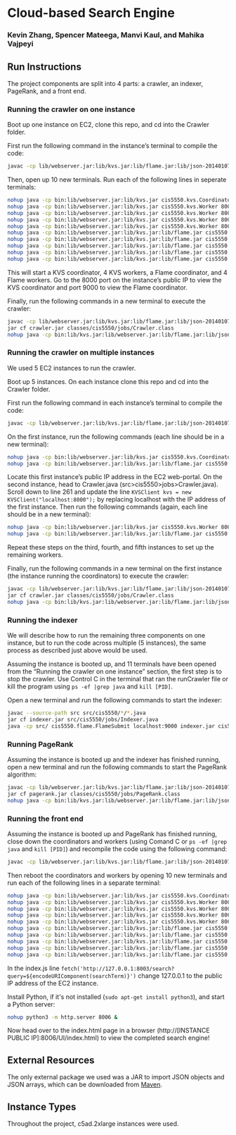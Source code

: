 # Cloud-based Search Engine
### Kevin Zhang, Spencer Mateega, Manvi Kaul, and Mahika Vajpeyi
 
## Run Instructions
 
The project components are split into 4 parts: a crawler, an indexer, PageRank, and a front end.
 
### Running the crawler on one instance
 
Boot up one instance on EC2, clone this repo, and cd into the Crawler folder.
 
First run the following command in the instance’s terminal to compile the code:
```sh
javac -cp lib/webserver.jar:lib/kvs.jar:lib/flame.jar:lib/json-20140107.jar --source-path src -d bin $(find src -name '*.java')
```
Then, open up 10 new terminals. Run each of the following lines in seperate terminals:
 
```sh
nohup java -cp bin:lib/webserver.jar:lib/kvs.jar cis5550.kvs.Coordinator 8000
nohup java -cp bin:lib/webserver.jar:lib/kvs.jar cis5550.kvs.Worker 8001 worker1 localhost:8000
nohup java -cp bin:lib/webserver.jar:lib/kvs.jar cis5550.kvs.Worker 8002 worker2 localhost:8000
nohup java -cp bin:lib/webserver.jar:lib/kvs.jar cis5550.kvs.Worker 8003 worker3 localhost:8000
nohup java -cp bin:lib/webserver.jar:lib/kvs.jar cis5550.kvs.Worker 8004 worker4 localhost:8000
nohup java -cp bin:lib/webserver.jar:lib/kvs.jar:lib/flame.jar cis5550.flame.Coordinator 9000 localhost:8000
nohup java -cp bin:lib/webserver.jar:lib/kvs.jar:lib/flame.jar cis5550.flame.Worker 9001 localhost:9000
nohup java -cp bin:lib/webserver.jar:lib/kvs.jar:lib/flame.jar cis5550.flame.Worker 9002 localhost:9000
nohup java -cp bin:lib/webserver.jar:lib/kvs.jar:lib/flame.jar cis5550.flame.Worker 9003 localhost:9000
nohup java -cp bin:lib/webserver.jar:lib/kvs.jar:lib/flame.jar cis5550.flame.Worker 9004 localhost:9000
```
 
This will start a KVS coordinator, 4 KVS workers, a Flame coordinator, and 4 Flame workers. Go to the 8000 port on the instance’s public IP to view the KVS coordinator and port 9000 to view the Flame coordinator.
 
Finally, run the following commands in a new terminal to execute the crawler:
 
```sh
javac -cp lib/webserver.jar:lib/kvs.jar:lib/flame.jar:lib/json-20140107.jar --source-path src src/cis5550/*/*.java
jar cf crawler.jar classes/cis5550/jobs/Crawler.class
nohup java -cp bin:lib/kvs.jar:lib/webserver.jar:lib/flame.jar:lib/json-20140107.jar cis5550.crawling.runCrawl
```
 
### Running the crawler on multiple instances
 
We used 5 EC2 instances to run the crawler.
 
Boot up 5 instances. On each instance clone this repo and cd into the Crawler folder.
 
First run the following command in each instance’s terminal to compile the code:
```sh
javac -cp lib/webserver.jar:lib/kvs.jar:lib/flame.jar:lib/json-20140107.jar --source-path src -d bin $(find src -name '*.java')
```
 
On the first instance, run the following commands (each line should be in a new terminal):

```sh
nohup java -cp bin:lib/webserver.jar:lib/kvs.jar cis5550.kvs.Coordinator 8000
nohup java -cp bin:lib/webserver.jar:lib/kvs.jar:lib/flame.jar cis5550.flame.Coordinator 9000 localhost:8000
```

Locate this first instance’s public IP address in the EC2 web-portal. On the second instance, head to Crawler.java (src>cis5550>jobs>Crawler.java). Scroll down to line 261 and update the line `KVSClient kvs = new KVSClient("localhost:8000");` by replacing localhost with the IP address of the first instance. Then run the following commands (again, each line should be in a new terminal):

```sh
nohup java -cp bin:lib/webserver.jar:lib/kvs.jar cis5550.kvs.Worker 8001 worker1 localhost:8000
nohup java -cp bin:lib/webserver.jar:lib/kvs.jar:lib/flame.jar cis5550.flame.Worker 9001 localhost:9000
```

Repeat these steps on the third, fourth, and fifth instances to set up the remaining workers.

Finally, run the following commands in a new terminal on the first instance (the instance running the coordinators) to execute the crawler:
 
```sh
javac -cp lib/webserver.jar:lib/kvs.jar:lib/flame.jar:lib/json-20140107.jar --source-path src src/cis5550/*/*.java
jar cf crawler.jar classes/cis5550/jobs/Crawler.class
nohup java -cp bin:lib/kvs.jar:lib/webserver.jar:lib/flame.jar:lib/json-20140107.jar cis5550.crawling.runCrawl
```

### Running the indexer 

We will describe how to run the remaining three components on one instance, but to run the code across multiple (5 instances), the same process as described just above would be used.

Assuming the instance is booted up, and 11 terminals have been opened from the “Running the crawler on one instance” section, the first step is to stop the crawler. Use Control C in the terminal that ran the runCrawler file or kill the program using `ps -ef |grep java` and `kill [PID]`.

Open a new terminal and run the following commands to start the indexer:

```sh
javac --source-path src src/cis5550/*/*.java
jar cf indexer.jar src/cis5550/jobs/Indexer.java
java -cp src/ cis5550.flame.FlameSubmit localhost:9000 indexer.jar cis5550.jobs.Indexer
```

### Running PageRank

Assuming the instance is booted up and the indexer has finished running, open a new terminal and run the following commands to start the PageRank algorithm:

```sh
javac -cp lib/webserver.jar:lib/kvs.jar:lib/flame.jar:lib/json-20140107.jar --source-path src src/cis5550/*/*.java
jar cf pagerank.jar classes/cis5550/jobs/PageRank.class
nohup java -cp bin:lib/kvs.jar:lib/webserver.jar:lib/flame.jar:lib/json-20140107.jar cis5550.crawling.runPageRank
```

### Running the front end

Assuming the instance is booted up and PageRank has finished running, close down the coordinators and workers (using Comand C or  `ps -ef |grep java` and `kill [PID]`) and recompile the code using the following command:

```sh
javac -cp lib/webserver.jar:lib/kvs.jar:lib/flame.jar:lib/json-20140107.jar --source-path src -d bin $(find src -name '*.java')
```

Then reboot the coordinators and workers by opening 10 new terminals and run each of the following lines in a separate terminal:
 
```sh
nohup java -cp bin:lib/webserver.jar:lib/kvs.jar cis5550.kvs.Coordinator 8000
nohup java -cp bin:lib/webserver.jar:lib/kvs.jar cis5550.kvs.Worker 8001 worker1 localhost:8000
nohup java -cp bin:lib/webserver.jar:lib/kvs.jar cis5550.kvs.Worker 8002 worker2 localhost:8000
nohup java -cp bin:lib/webserver.jar:lib/kvs.jar cis5550.kvs.Worker 8003 worker3 localhost:8000
nohup java -cp bin:lib/webserver.jar:lib/kvs.jar cis5550.kvs.Worker 8004 worker4 localhost:8000
nohup java -cp bin:lib/webserver.jar:lib/kvs.jar:lib/flame.jar cis5550.flame.Coordinator 9000 localhost:8000
nohup java -cp bin:lib/webserver.jar:lib/kvs.jar:lib/flame.jar cis5550.flame.Worker 9001 localhost:9000
nohup java -cp bin:lib/webserver.jar:lib/kvs.jar:lib/flame.jar cis5550.flame.Worker 9002 localhost:9000
nohup java -cp bin:lib/webserver.jar:lib/kvs.jar:lib/flame.jar cis5550.flame.Worker 9003 localhost:9000
nohup java -cp bin:lib/webserver.jar:lib/kvs.jar:lib/flame.jar cis5550.flame.Worker 9004 localhost:9000
```

In the index.js line `fetch('http://127.0.0.1:8003/search?query=${encodeURIComponent(searchTerm)}')` change 127.0.0.1 to the public IP address of the EC2 instance. 

Install Python, if it's not installed (`sudo apt-get install python3`), and start a Python server: 

```sh
nohup python3 -m http.server 8006 &
```

Now head over to the index.html page in a browser (http://[INSTANCE PUBLIC IP]:8006/UI/index.html) to view the completed search engine!
 
## External Resources
The only external package we used was a JAR to import JSON objects and JSON arrays, which can be downloaded from [Maven](https://mvnrepository.com/artifact/org.json/json/20140107). 
 
## Instance Types
Throughout the project, c5ad.2xlarge instances were used.
